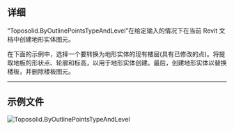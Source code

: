 ## 详细
“Toposolid.ByOutlinePointsTypeAndLevel”在给定输入的情况下在当前 Revit 文档中创建地形实体图元。

在下面的示例中，选择一个要转换为地形实体的现有楼层(具有已修改的点)。将提取地板的形状点、轮廓和标高，以用于地形实体创建。最后，创建地形实体以替换楼板，并删除楼板图元。
___
## 示例文件

![Toposolid.ByOutlinePointsTypeAndLevel](./Revit.Elements.Toposolid.ByOutlinePointsTypeAndLevel_img.jpg)
